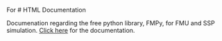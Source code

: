 For # HTML Documentation

Documenation regarding the free python library, FMPy, for FMU and SSP simulation. [Click here](https://vibhoraggarwal.github.io/FMPy-essentials/docs/fmpy.html) for the documentation.